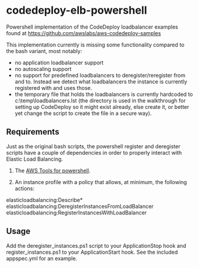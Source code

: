 # codedeploy-elb-powershell


Powershell implementation of the CodeDeploy loadbalancer examples found at https://github.com/awslabs/aws-codedeploy-samples

This implementation currently is missing some functionality compared to the bash variant, most notably:

* no application loadbalancer support
* no autoscaling support
* no support for predefined loadbalancers to deregister/reregister from and to. Instead we detect what loadbalancers the instance is currently registered with and uses those.
* the temporary file that holds the loadbalancers is currently hardcoded to c:\temp\loadbalancers.lst (the directory is used in the walkthrough for setting up CodeDeploy so it might exist already, else create it, or better yet change the script to create the file in a secure way).

## Requirements

Just as the original bash scripts, the powershell register and deregister scripts have a couple of dependencies in order to properly interact with Elastic Load Balancing.

1. The [AWS Tools for powershell](https://aws.amazon.com/powershell/).  

2. An instance profile with a policy that allows, at minimum, the following actions:

elasticloadbalancing:Describe*
elasticloadbalancing:DeregisterInstancesFromLoadBalancer
elasticloadbalancing:RegisterInstancesWithLoadBalancer


## Usage

Add the deregister_instances.ps1 script to your ApplicationStop hook and register_instances.ps1 to your ApplicationStart hook. See the included appspec.yml for an example.
